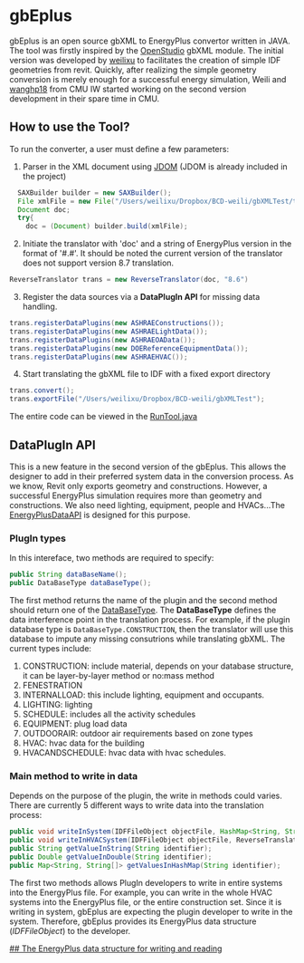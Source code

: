 # gbEplus
gbEplus is an open source gbXML to EnergyPlus convertor written in JAVA.
The tool was firstly inspired by the [OpenStudio](https://github.com/NREL/OpenStudio) gbXML module. The initial version was developed by [weilixu](https://github.com/weilixu) to facilitates the creation of simple IDF geometries from revit. Quickly, after realizing the simple geometry conversion is merely enough for a successful energy simulation, Weili and [wanghp18](https://github.com/wanghp18) from CMU IW started working on the second version development in their spare time in CMU.

## How to use the Tool?
To run the converter, a user must define a few parameters:
1. Parser in the XML document using [JDOM](http://www.jdom.org/) (JDOM is already included in the project)
```java
  SAXBuilder builder = new SAXBuilder();
  File xmlFile = new File("/Users/weilixu/Dropbox/BCD-weili/gbXMLTest/temp.xml"); //directory of your local xml file
  Document doc;
  try{
    doc = (Document) builder.build(xmlFile);
```
2. Initiate the translator with 'doc' and a string of EnergyPlus version in the format of '#.#'. It should be noted the current version of the translator does not support version 8.7 translation.
```java
ReverseTranslator trans = new ReverseTranslator(doc, "8.6")
```
3. Register the data sources via a **DataPlugIn API** for missing data handling.
```java 
trans.registerDataPlugins(new ASHRAEConstructions());
trans.registerDataPlugins(new ASHRAELightData());
trans.registerDataPlugins(new ASHRAEOAData());
trans.registerDataPlugins(new DOEReferenceEquipmentData());
trans.registerDataPlugins(new ASHRAEHVAC());
```
4. Start translating the gbXML file to IDF with a fixed export directory
```java
trans.convert();
trans.exportFile("/Users/weilixu/Dropbox/BCD-weili/gbXMLTest");
```
The entire code can be viewed in the [RunTool.java](src/main/java/ui/RunTool.java)

## DataPlugIn API
This is a new feature in the second version of the gbEplus. This allows the designer to add in their preferred system data in the conversion process. As we know, Revit only exports geometry and constructions. However, a successful EnergyPlus simulation requires more than geometry and constructions. We also need lighting, equipment, people and HVACs...The [EnergyPlusDataAPI](src/main/java/api/EnergyPlusDataAPI.java) is designed for this purpose.
### PlugIn types
In this intereface, two methods are required to specify:
```java
public String dataBaseName();
public DataBaseType dataBaseType();
```
The first method returns the name of the plugin and the second method should return one of the [DataBaseType](src/main/java/api/DataBaseType.java). The **DataBaseType** defines the data interference point in the translation process. For example, if the plugin database type is ```DataBaseType.CONSTRUCTION```, then the translator will use this database to impute any missing consutrions while translating gbXML.
The current types include:
1. CONSTRUCTION: include material, depends on your database structure, it can be layer-by-layer method or no:mass method
2. FENESTRATION
3. INTERNALLOAD: this include lighting, equipment and occupants.
4. LIGHTING: lighting
5. SCHEDULE: includes all the activity schedules
6. EQUIPMENT: plug load data
7. OUTDOORAIR: outdoor air requirements based on zone types
8. HVAC: hvac data for the building
9. HVACANDSCHEDULE: hvac data with hvac schedules.

### Main method to write in data 
Depends on the purpose of the plugin, the write in methods could varies. There are currently 5 different ways to write data into the translation process:
```java
public void writeInSystem(IDFFileObject objectFile, HashMap<String, String> id_to_NameMap);
public void writeInHVACSystem(IDFFileObject objectFile, ReverseTranslator translator);
public String getValueInString(String identifier);
public Double getValueInDouble(String identifier);
public Map<String, String[]> getValuesInHashMap(String identifier);
```
The first two methods allows PlugIn developers to write in entire systems into the EnergyPlus file. For example, you can write in the whole HVAC systems into the EnergyPlus file, or the entire construction set. Since it is writing in system, gbEplus are expecting the plugin developer to write in the system. Therefore, gbEplus provides its EnergyPlus data structure (*IDFFileObject*) to the developer.


[## The EnergyPlus data structure for writing and reading](#eplus_datastructure_anchor)


